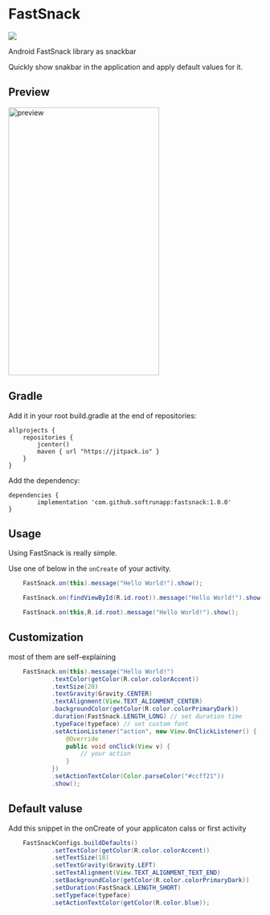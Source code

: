# FastSnack
[![](https://jitpack.io/v/softrunapp/fastsnack.svg)](https://jitpack.io/#softrunapp/fastsnack)

Android FastSnack library as snackbar

Quickly show snakbar in the application and apply default values for it.

## Preview


<img src="s1.png" alt="preview" width="300" height="533">



## Gradle

Add it in your root build.gradle at the end of repositories:


    allprojects {
        repositories {
            jcenter()
            maven { url "https://jitpack.io" }
        }
    }
Add the dependency:

	dependencies {
	        implementation 'com.github.softrunapp:fastsnack:1.0.0'
	}




## Usage
Using FastSnack is really simple.

Use one of below in the `onCreate` of your activity.

```java
    FastSnack.on(this).message("Hello World!").show();
```

```java
    FastSnack.on(findViewById(R.id.root)).message("Hello World!").show();
```

```java
    FastSnack.on(this,R.id.root).message("Hello World!").show();
```


## Customization
most of them are self-explaining

```java
    FastSnack.on(this).message("Hello World!")
            .textColor(getColor(R.color.colorAccent))
            .textSize(20)
            .textGravity(Gravity.CENTER)
            .textAlignment(View.TEXT_ALIGNMENT_CENTER)
            .backgroundColor(getColor(R.color.colorPrimaryDark))
            .duration(FastSnack.LENGTH_LONG) // set duration time
            .typeFace(typeface) // set custom font
            .setActionListener("action", new View.OnClickListener() {
                @Override
                public void onClick(View v) {
                    // your action
                }
            })
            .setActionTextColor(Color.parseColor("#ccff21"))
            .show();
```
## Default valuse
Add this snippet in the onCreate of your applicaton calss or first activity

```java
    FastSnackConfigs.buildDefaults()
            .setTextColor(getColor(R.color.colorAccent))
            .setTextSize(18)
            .setTextGravity(Gravity.LEFT)
            .setTextAlignment(View.TEXT_ALIGNMENT_TEXT_END)
            .setBackgroundColor(getColor(R.color.colorPrimaryDark))
            .setDuration(FastSnack.LENGTH_SHORT)
            .setTypeface(typeface)
            .setActionTextColor(getColor(R.color.blue));
```

